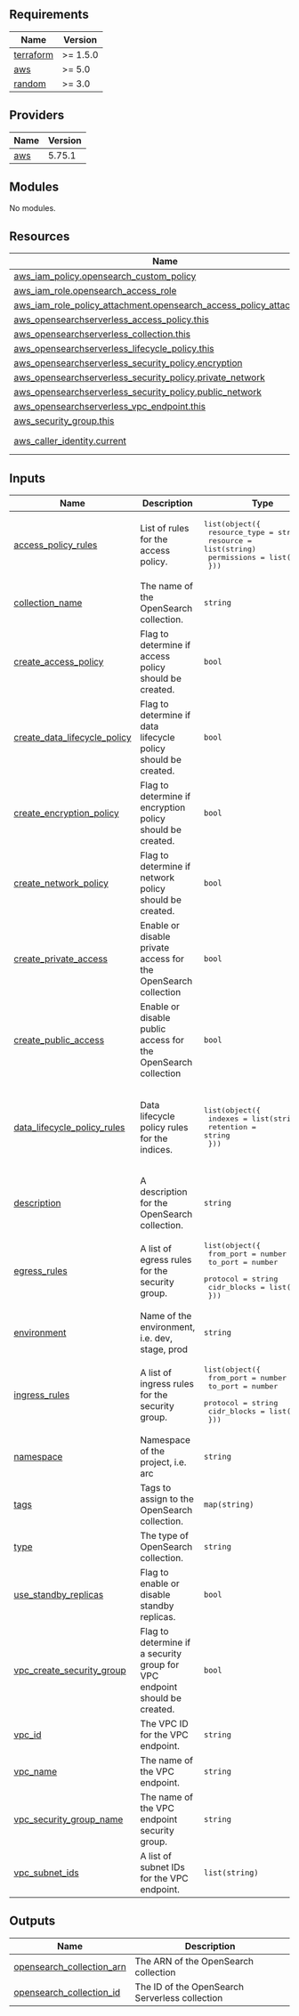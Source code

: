 <!-- BEGIN_TF_DOCS -->
## Requirements

| Name | Version |
|------|---------|
| <a name="requirement_terraform"></a> [terraform](#requirement\_terraform) | >= 1.5.0 |
| <a name="requirement_aws"></a> [aws](#requirement\_aws) | >= 5.0 |
| <a name="requirement_random"></a> [random](#requirement\_random) | >= 3.0 |

## Providers

| Name | Version |
|------|---------|
| <a name="provider_aws"></a> [aws](#provider\_aws) | 5.75.1 |

## Modules

No modules.

## Resources

| Name | Type |
|------|------|
| [aws_iam_policy.opensearch_custom_policy](https://registry.terraform.io/providers/hashicorp/aws/latest/docs/resources/iam_policy) | resource |
| [aws_iam_role.opensearch_access_role](https://registry.terraform.io/providers/hashicorp/aws/latest/docs/resources/iam_role) | resource |
| [aws_iam_role_policy_attachment.opensearch_access_policy_attachment](https://registry.terraform.io/providers/hashicorp/aws/latest/docs/resources/iam_role_policy_attachment) | resource |
| [aws_opensearchserverless_access_policy.this](https://registry.terraform.io/providers/hashicorp/aws/latest/docs/resources/opensearchserverless_access_policy) | resource |
| [aws_opensearchserverless_collection.this](https://registry.terraform.io/providers/hashicorp/aws/latest/docs/resources/opensearchserverless_collection) | resource |
| [aws_opensearchserverless_lifecycle_policy.this](https://registry.terraform.io/providers/hashicorp/aws/latest/docs/resources/opensearchserverless_lifecycle_policy) | resource |
| [aws_opensearchserverless_security_policy.encryption](https://registry.terraform.io/providers/hashicorp/aws/latest/docs/resources/opensearchserverless_security_policy) | resource |
| [aws_opensearchserverless_security_policy.private_network](https://registry.terraform.io/providers/hashicorp/aws/latest/docs/resources/opensearchserverless_security_policy) | resource |
| [aws_opensearchserverless_security_policy.public_network](https://registry.terraform.io/providers/hashicorp/aws/latest/docs/resources/opensearchserverless_security_policy) | resource |
| [aws_opensearchserverless_vpc_endpoint.this](https://registry.terraform.io/providers/hashicorp/aws/latest/docs/resources/opensearchserverless_vpc_endpoint) | resource |
| [aws_security_group.this](https://registry.terraform.io/providers/hashicorp/aws/latest/docs/resources/security_group) | resource |
| [aws_caller_identity.current](https://registry.terraform.io/providers/hashicorp/aws/latest/docs/data-sources/caller_identity) | data source |

## Inputs

| Name | Description | Type | Default | Required |
|------|-------------|------|---------|:--------:|
| <a name="input_access_policy_rules"></a> [access\_policy\_rules](#input\_access\_policy\_rules) | List of rules for the access policy. | <pre>list(object({<br>    resource_type = string<br>    resource      = list(string)<br>    permissions   = list(string)<br>  }))</pre> | `[]` | no |
| <a name="input_collection_name"></a> [collection\_name](#input\_collection\_name) | The name of the OpenSearch collection. | `string` | n/a | yes |
| <a name="input_create_access_policy"></a> [create\_access\_policy](#input\_create\_access\_policy) | Flag to determine if access policy should be created. | `bool` | `true` | no |
| <a name="input_create_data_lifecycle_policy"></a> [create\_data\_lifecycle\_policy](#input\_create\_data\_lifecycle\_policy) | Flag to determine if data lifecycle policy should be created. | `bool` | `true` | no |
| <a name="input_create_encryption_policy"></a> [create\_encryption\_policy](#input\_create\_encryption\_policy) | Flag to determine if encryption policy should be created. | `bool` | `true` | no |
| <a name="input_create_network_policy"></a> [create\_network\_policy](#input\_create\_network\_policy) | Flag to determine if network policy should be created. | `bool` | `true` | no |
| <a name="input_create_private_access"></a> [create\_private\_access](#input\_create\_private\_access) | Enable or disable private access for the OpenSearch collection | `bool` | `false` | no |
| <a name="input_create_public_access"></a> [create\_public\_access](#input\_create\_public\_access) | Enable or disable public access for the OpenSearch collection | `bool` | `false` | no |
| <a name="input_data_lifecycle_policy_rules"></a> [data\_lifecycle\_policy\_rules](#input\_data\_lifecycle\_policy\_rules) | Data lifecycle policy rules for the indices. | <pre>list(object({<br>    indexes   = list(string)<br>    retention = string<br>  }))</pre> | <pre>[<br>  {<br>    "indexes": [<br>      "*"<br>    ],<br>    "retention": "Unlimited"<br>  }<br>]</pre> | no |
| <a name="input_description"></a> [description](#input\_description) | A description for the OpenSearch collection. | `string` | `"OpenSearch collection domain for logs and search"` | no |
| <a name="input_egress_rules"></a> [egress\_rules](#input\_egress\_rules) | A list of egress rules for the security group. | <pre>list(object({<br>    from_port   = number<br>    to_port     = number<br>    protocol    = string<br>    cidr_blocks = list(string)<br>  }))</pre> | `[]` | no |
| <a name="input_environment"></a> [environment](#input\_environment) | Name of the environment, i.e. dev, stage, prod | `string` | `"dev"` | no |
| <a name="input_ingress_rules"></a> [ingress\_rules](#input\_ingress\_rules) | A list of ingress rules for the security group. | <pre>list(object({<br>    from_port   = number<br>    to_port     = number<br>    protocol    = string<br>    cidr_blocks = list(string)<br>  }))</pre> | `[]` | no |
| <a name="input_namespace"></a> [namespace](#input\_namespace) | Namespace of the project, i.e. arc | `string` | `"arc"` | no |
| <a name="input_tags"></a> [tags](#input\_tags) | Tags to assign to the OpenSearch collection. | `map(string)` | `{}` | no |
| <a name="input_type"></a> [type](#input\_type) | The type of OpenSearch collection. | `string` | n/a | yes |
| <a name="input_use_standby_replicas"></a> [use\_standby\_replicas](#input\_use\_standby\_replicas) | Flag to enable or disable standby replicas. | `bool` | `true` | no |
| <a name="input_vpc_create_security_group"></a> [vpc\_create\_security\_group](#input\_vpc\_create\_security\_group) | Flag to determine if a security group for VPC endpoint should be created. | `bool` | `false` | no |
| <a name="input_vpc_id"></a> [vpc\_id](#input\_vpc\_id) | The VPC ID for the VPC endpoint. | `string` | `null` | no |
| <a name="input_vpc_name"></a> [vpc\_name](#input\_vpc\_name) | The name of the VPC endpoint. | `string` | `null` | no |
| <a name="input_vpc_security_group_name"></a> [vpc\_security\_group\_name](#input\_vpc\_security\_group\_name) | The name of the VPC endpoint security group. | `string` | `"opensearch-vpc-sg"` | no |
| <a name="input_vpc_subnet_ids"></a> [vpc\_subnet\_ids](#input\_vpc\_subnet\_ids) | A list of subnet IDs for the VPC endpoint. | `list(string)` | `[]` | no |

## Outputs

| Name | Description |
|------|-------------|
| <a name="output_opensearch_collection_arn"></a> [opensearch\_collection\_arn](#output\_opensearch\_collection\_arn) | The ARN of the OpenSearch collection |
| <a name="output_opensearch_collection_id"></a> [opensearch\_collection\_id](#output\_opensearch\_collection\_id) | The ID of the OpenSearch Serverless collection |
<!-- END_TF_DOCS -->
